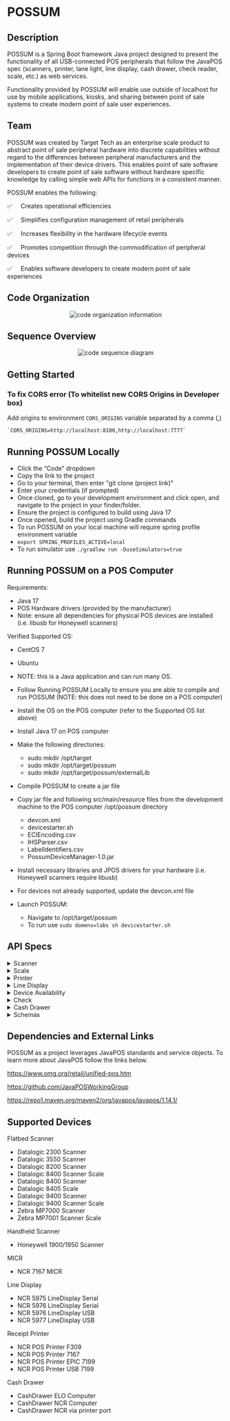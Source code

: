 # POSSUM  
  
## Description
POSSUM is a Spring Boot framework Java project designed to present the functionality of all USB-connected POS peripherals that follow the JavaPOS spec (scanners, printer, lane light, line display, cash drawer, check reader, scale, etc.) as web services.  

Functionality provided by POSSUM will enable use outside of localhost for use by mobile applications, kiosks, and sharing between point of sale systems to create modern point of sale user experiences. 

## Team
POSSUM was created by Target Tech as an enterprise scale product to abstract point of sale peripheral hardware into discrete capabilities without regard to the differences between peripheral manufacturers and the implementation of their device drivers. This enables point of sale software developers to create point of sale software without hardware specific knowledge by calling simple web APIs for functions in a consistent manner.

POSSUM enables the following:

:white_check_mark: &nbsp;&nbsp;&nbsp; Creates operational efficiencies

:white_check_mark: &nbsp;&nbsp;&nbsp; Simplifies configuration management of retail peripherals

:white_check_mark: &nbsp;&nbsp;&nbsp; Increases flexibility in the hardware lifecycle events

:white_check_mark: &nbsp;&nbsp;&nbsp; Promotes competition through the commodification of peripheral devices

:white_check_mark: &nbsp;&nbsp;&nbsp; Enables software developers to create modern point of sale experiences

## Code Organization

<p align="center">
  <img src="./diagrams/CodeOrgPOSSUM.png" alt="code organization information">
</p>
  
## Sequence Overview
  
<p align="center">
  <img src="./diagrams/SequenceCodePOSSUM.png" alt="code sequence diagram">
</p>
  
## Getting Started


### To fix CORS error (To whitelist new CORS Origins in Developer box)
Add origins to environment `CORS_ORIGINS` variable separated by a comma (,)

    `CORS_ORIGINS=http://localhost:8100,http://localhost:7777`
    
## Running POSSUM Locally
- Click the “Code” dropdown
- Copy the link to the project
- Go to your terminal, then enter "git clone (project link)"
- Enter your credentials (if prompted)
- Once cloned, go to your development environment and click open, and navigate to the project in your finder/folder.
- Ensure the project is configured to build using Java 17 
- Once opened, build the project using Gradle commands
- To run POSSUM on your local machine will require spring profile environment variable
- ```export SPRING_PROFILES_ACTIVE=local```
- To run simulator use ```./gradlew run -DuseSimulators=true```  

## Running POSSUM on a POS Computer
Requirements:
  - Java 17
  - POS Hardware drivers (provided by the manufacturer)
  - Note: ensure all dependencies for physical POS devices are installed (i.e. libusb for Honeywell scanners)

Verified Supported OS:
  - CentOS 7 
  - Ubuntu
  - NOTE: this is a Java application and can run many OS.

- Follow Running POSSUM Locally to ensure you are able to compile and run POSSUM (NOTE: this does not need to be done on a POS computer)
- Install the OS on the POS computer (refer to the Supported OS list above)
- Install Java 17 on POS computer
- Make the following directories:
  - sudo mkdir /opt/target
  - sudo mkdir /opt/target/possum
  - sudo mkdir /opt/target/possum/externalLib
- Compile POSSUM to create a jar file
- Copy jar file and following src/main/resource files from the development machine to the POS computer /opt/possum directory 
  - devcon.xml
  - devicestarter.sh
  - ECIEncoding.csv
  - IHSParser.csv
  - LabelIdentifiers.csv
  - PossumDeviceManager-1.0.jar
- Install necessary libraries and JPOS drivers for your hardware (i.e. Honeywell scanners require libusb)
- For devices not already supported, update the devcon.xml file
- Launch POSSUM:
  - Navigate to /opt/target/possum
  - To run use ```sudo domenv=labs sh devicestarter.sh```

## API Specs
<details>
<summary>Scanner</summary>

| URL                                      | Description                                      | Parameters              | Response             |
|------------------------------------------|--------------------------------------------------|-------------------------|----------------------|
| 🟢`POST` /v1/scanner/reconnect           | Reconnects scanners                              | None                    | None                 |
| 🔵`GET`  /v1/scanner/healthstatus        | Reports scanners status                          | None                    | DeviceHealthResponse |
| 🔵`GET`  /v1/scanner/health              | Reports the health of both scanners              | None                    | DeviceHealthResponse |
| 🔵`GET` /v1/scanner/health/{scannerType} | Reports the health of one scanner                | HANDHELD, FLATBED, BOTH | DeviceHealthResponse |
| 🔵`GET` /v1/scan                         | Retrieve barcode data from connected scanner     | None                    | Barcode              |
| 🔴`DELETE` /v1/scan                      | Cancel previously requested scan                 | None                    | None                 |
| 🔵`GET` /v1/scan/{scannerType}           | Retrieve barcode data from one connected scanner | HANDHELD, FLATBED, BOTH | Barcode              |
</details>
<details>
<summary>Scale</summary>

| URL                             | Description                                                                                    | Parameters | Response             |
|---------------------------------|------------------------------------------------------------------------------------------------|------------|----------------------|
| 🟢`POST` /v1/scale/reconnect    | Reconnects scale                                                                               | None       | None                 |
| 🔵`GET`  /v1/stableweight       | Retrieves stable weight from scale. Use for selling weighted items.                            | None       | FormattedWeight      |
| 🔵`GET`  /v1/scale/healthstatus | Reports scale status                                                                           | None       | DeviceHealthResponse |
| 🔵`GET` /v1/scale/health        | Reports scale health                                                                           | None       | DeviceHealthResponse |
| 🔵`GET` /v1/liveweight          | Retrieves current weight from scale. For informational purposes only - DO NOT use for selling. | None       | SseEmitter           |
</details>
<details>
<summary>Printer</summary>

| URL                               | Description                                                                                    | Parameters        | Response             |
|-----------------------------------|------------------------------------------------------------------------------------------------|-------------------|----------------------|
| 🟢`POST` /v1/printer/reconnect    | Reconnects printer                                                                             | None              | None                 |
| 🟢`POST` /v1/print                | Sends entities to attached printer                                                             | Receipt Entities* | None                 |
| 🔵`GET`  /v1/printer/healthstatus | Reports printer status                                                                         | None              | DeviceHealthResponse |
| 🔵`GET` /v1/printer/health        | Reports printer health                                                                         | None              | DeviceHealthResponse |

*Includes any combination of BarcodeContent, ImageContent, and TextContent
</details>
<details>
<summary>Line Display</summary>

| URL                                   | Description                                                           | Parameters      | Response             |
|---------------------------------------|-----------------------------------------------------------------------|-----------------|----------------------|
| 🟢`POST` /v1/linedisplay/reconnect    | Reconnects line display                                               | None            | None                 |
| 🟢`POST` /v1/linedisplay/display      | Displays text on 2x20. To clear out a line, omit it from the request. | LineDisplayData | None                 |
| 🔵`GET`  /v1/linedisplay/healthstatus | Reports line display status                                           | None            | DeviceHealthResponse |
| 🔵`GET` /v1/linedisplay/health        | Reports line display health                                           | None            | DeviceHealthResponse |
</details>
<details>
<summary>Device Availability</summary>

| URL                                     | Description                          | Parameters                              | Response                   |
|-----------------------------------------|--------------------------------------|-----------------------------------------|----------------------------|
| 🔵`GET` /v1/peripherals                 | Reports list of attached peripherals | None                                    | DeviceAvailabilityResponse |
| 🔵`GET` /v1/health                      | Reports health for all devices       | None                                    | DeviceHealthResponse       |
| 🔵`GET`  /v1/deviceerror                | Reports errors for all devices       | None                                    | SseEmitter                 |
</details>
<details>
<summary>Check</summary>

| URL                              | Description                                                       | Parameters        | Response               |
|----------------------------------|-------------------------------------------------------------------|-------------------|------------------------|
| 🔵`GET` /v1/check                | Read data from a check or slip                                    | None              | MicrData               |
| 🟢`POST` /v1/check               | Print data on a check or slip                                     | CheckPrintData*   | None                   |
| 🔴`DELETE` /v1/check             | Cancel get check data call and/or eject the check from the MICR   | None              | None                   |
| 🟢`POST` /v1/check/reconnect     | Reconnect MICR                                                    | None              | None                   |
| 🔵`GET` /v1/check/healthstatus   | Reports MICR status                                               | None              | DeviceHealthResponse   |
| 🔵`GET` /v1/check/health         | Reports MICR health                                               | None              | DeviceHealthResponse   |


*Includes any combination of BarcodeContent, ImageContent, and TextContent
</details>
<details>
<summary>Cash Drawer</summary>

| URL                                 | Description                                                                       | Parameters | Response             |
|-------------------------------------|-----------------------------------------------------------------------------------|------------|----------------------|
| 🟢`POST` /v1/cashdrawer/reconnect   | Reconnect cash drawer                                                             | None       | None                 |
| 🟢`POST` /v1/cashdrawer/open        | Opens the cash drawer and waits until the cash drawer is closed before returning  | None       | None                 |
| 🔵`GET` /v1/cashdrawer/healthstatus | Reports cash drawer status                                                        | None       | DeviceHealthResponse |
| 🔵`GET` /v1/cashdrawer/health       | Reports cash drawer health                                                        | None       | DeviceHealthResponse |
</details>
<details>
<summary>Schemas</summary>

<details>
<summary>DeviceError</summary>

```
{
    code            string
    description     string
}
```
</details>
<details>
<summary>BarcodeContent</summary>

```
{
    type	    string (enum)
        [ TEXT, BARCODE, IMAGE ]
    data	    string
    barcodeType	    string (enum)
        [ UPCA, UPCE, JAN8, EAN8, JAN13, EAN13, TF, ITF, CODABAR, CODE_39, CODE_93, CODE_128, UPCA_S, UPCE_S, UPCD1, UPCD2, UPCD3, UPCD4, UPCD5, EAN8_S, EAN13_S, EAN128, OCRA, OCRB, CODE_128_PARSED, RSS14, RSS_EXPANDED, GS1DATABAR, GS1DATABAR_E, GS1DATABAR_S, GS1DATABAR_E_S, PDF417, MAXICODE, DATAMATRIX, QRCODE, UQRCODE, AZTEC, UPDF417, OTHER ]
    barcodeAlign    string (enum)
        [ LEFT, CENTER, RIGHT ]
    textLocation    string
        [ NONE, ABOVE, BELOW ]
    height	    integer ($int32)
    width	    integer ($int32)
}
```
</details>
<details>
<summary>ImageContent</summary>

```
{
    type            string (enum)
        [ TEXT, BARCODE, IMAGE ]
    data                string
    imageFormatType	string (enum)
        [ BMP, JPEG, GIF ]
}
```
</details>
<details>
<summary>PrinterContent</summary>

```
{
    type    string (enum)
        [ TEXT, BARCODE, IMAGE ]
    data    string
}
```
</details>
<details>
<summary>TextContent</summary>

```
{
    type    string (enum)
        [ TEXT, BARCODE, IMAGE ]
    data    string
}
```
</details>
<details>
<summary>PrinterError</summary>

```
{
    code	    string
    description	    string
}
```
</details>
<details>
<summary>LineDisplayData</summary>

```
{
    line1   string
    line2   string
}
```
</details>
<details>
<summary>CashDrawerError</summary>

```
{
    code            string
    description	    string
}
```
</details>
<details>
<summary>SseEmitter</summary>

```
{
    timeout integer ($int64)
}
```
</details>
<details>
<summary>ScaleError</summary>

```
{
    code            string
    description	    string
}
```
</details>
<details>
<summary>FormattedWeight</summary>

```
{
    weight  string
}
```
</details>
<details>
<summary>DeviceHealthResponse</summary>

```
{
    deviceName	    string
    healthStatus    string (enum)
        [ READY, NOTREADY ]
}
```
</details>
<details>
<summary>Barcode</summary>

```
{
    data    string
    type    string (enum)
        [ UPCA, UPCA_S, UPCE, UPCE_S, UPCD1, UPCD2, UPCD3, UPCD4, UPCD5, EAN8, JAN8, EAN8_S, EAN13, JAN13, EAN13_S, EAN128, TWO_OF_FIVE, INTERLEAVED_TWO_OF_FIVE, CODABAR, CODE39, CODE93, CODE128, OCRA, OCRB, RSS14, RSS_EXPANDED, GS1DATABAR, GS1DATABAR_E, CCA, CCB, CCC, PDF417, MAXICODE, DATAMATRIX, QRCODE, UQRCODE, AZTEC, UPDF417, OTHER, UNKNOWN ]
    source  string (enum)
        [ HANDHELD, FLATBED, BOTH ]
}
```
</details>
<details>
<summary>DeviceAvailabilityResponse</summary>

```
{
    possumversion    string
    confirmversion  string
    devicelist      DeviceConfigResponse
}
```
</details>
<details>
<summary>DeviceConfigResponse</summary>

```
{
    devicename	    string
    vidpid	    string
    usbport	    string
    manufacturer    string
    model	    string
    config	    string
    firmware	    string
    serialnumber    string
    isFunctional    boolean
    attached	    boolean
}
```
</details>
<details>
<summary>MicrError</summary>

```
{
    code            string
    description	    string
}
```
</details>
<details>
<summary>MicrData</summary>

```
{
    account_number      string
    bank_number         string
    transit_number      string
    raw_data            string
    sequence_number     string
}
```
</details>
</details>


## Dependencies and External Links

POSSUM as a project leverages JavaPOS standards and service objects. To learn more about JavaPOS follow the links below.

https://www.omg.org/retail/unified-pos.htm

https://github.com/JavaPOSWorkingGroup

https://repo1.maven.org/maven2/org/javapos/javapos/1.14.1/

## Supported Devices
Flatbed Scanner
- Datalogic 2300 Scanner
- Datalogic 3550 Scanner
- Datalogic 8200 Scanner
- Datalogic 8400 Scanner Scale
- Datalogic 8400 Scanner
- Datalogic 8405 Scale
- Datalogic 9400 Scanner
- Datalogic 9400 Scanner Scale
- Zebra MP7000 Scanner
- Zebra MP7001 Scanner Scale

Handheld Scanner
- Honeywell 1900/1950 Scanner

MICR
- NCR 7167 MICR

Line Display
- NCR 5975 LineDisplay Serial
- NCR 5976 LineDisplay Serial
- NCR 5976 LineDisplay USB
- NCR 5977 LineDisplay USB

Receipt Printer
- NCR POS Printer F309
- NCR POS Printer 7167
- NCR POS Printer EPIC 7199
- NCR POS Printer USB 7199

Cash Drawer
- CashDrawer ELO Computer
- CashDrawer NCR Computer
- CashDrawer NCR via printer port 
